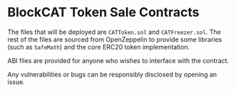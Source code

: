 # BlockCAT Token Sale Contracts

The files that will be deployed are `CATToken.sol` and `CATFreezer.sol`. The rest of the files are sourced from OpenZeppelin to provide some libraries (such as `SafeMath`) and the core ERC20 token implementation.

ABI files are provided for anyone who wishes to interface with the contract.

Any vulnerabilities or bugs can be responsibly disclosed by opening an issue.

